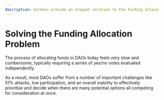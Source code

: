 ```yaml
---
description: Gardens provide an elegant solution to the funding allocation problem
---
```


# Solving the Funding Allocation Problem

The process of allocating funds in DAOs today feels very slow and cumbersome, typically requiring a series of yes/no votes evaluated independently.

As a result, most DAOs suffer from a number of important challenges like 51% attacks, low participation, and an overall inability to effectively prioritise and decide when there are many potential options all competing for consideration at once.

